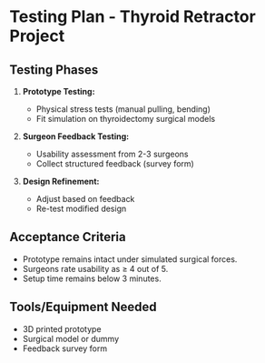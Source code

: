 # Testing Plan - Thyroid Retractor Project

## Testing Phases
1. **Prototype Testing:**
   - Physical stress tests (manual pulling, bending)
   - Fit simulation on thyroidectomy surgical models

2. **Surgeon Feedback Testing:**
   - Usability assessment from 2-3 surgeons
   - Collect structured feedback (survey form)

3. **Design Refinement:**
   - Adjust based on feedback
   - Re-test modified design

## Acceptance Criteria
- Prototype remains intact under simulated surgical forces.
- Surgeons rate usability as ≥ 4 out of 5.
- Setup time remains below 3 minutes.

## Tools/Equipment Needed
- 3D printed prototype
- Surgical model or dummy
- Feedback survey form